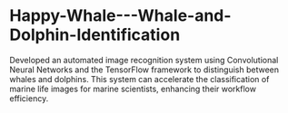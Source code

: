 # Happy-Whale---Whale-and-Dolphin-Identification
Developed an automated image recognition system using Convolutional Neural Networks and the TensorFlow framework to distinguish between whales and dolphins. This system can accelerate the classification of marine life images for marine scientists, enhancing their workflow efficiency. 
